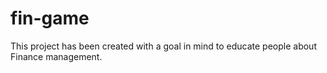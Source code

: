 # fin-game
This project has been created with a goal in mind to educate people about Finance management.
